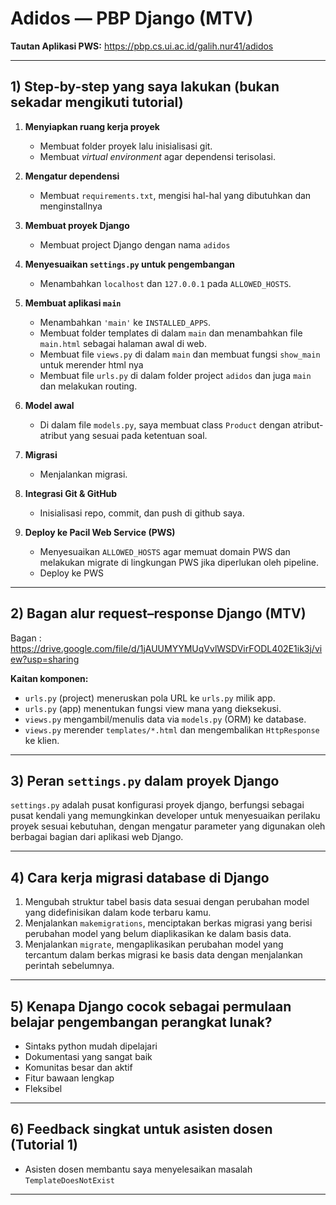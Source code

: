 # Adidos — PBP Django (MTV)

**Tautan Aplikasi PWS:** 
https://pbp.cs.ui.ac.id/galih.nur41/adidos

---

## 1) Step-by-step yang saya lakukan (bukan sekadar mengikuti tutorial)

1. **Menyiapkan ruang kerja proyek**

   * Membuat folder proyek lalu inisialisasi git.
   * Membuat *virtual environment* agar dependensi terisolasi.

2. **Mengatur dependensi**

   * Membuat `requirements.txt`, mengisi hal-hal yang dibutuhkan dan menginstallnya

3. **Membuat proyek Django**

   * Membuat project Django dengan nama `adidos` 

4. **Menyesuaikan `settings.py` untuk pengembangan**

   * Menambahkan `localhost` dan `127.0.0.1` pada `ALLOWED_HOSTS`.

5. **Membuat aplikasi `main`**

   * Menambahkan `'main'` ke `INSTALLED_APPS`.
   * Membuat folder templates di dalam `main` dan menambahkan file `main.html` sebagai halaman awal di web.
   * Membuat file `views.py` di dalam `main` dan membuat fungsi `show_main` untuk merender html nya
   * Membuat file `urls.py` di dalam folder project `adidos` dan juga `main` dan melakukan routing.

6. **Model awal**

   * Di dalam file `models.py`, saya membuat class `Product` dengan atribut-atribut yang sesuai pada ketentuan soal.

7. **Migrasi**

   * Menjalankan migrasi.

8. **Integrasi Git & GitHub**

   * Inisialisasi repo, commit, dan push di github saya.

10. **Deploy ke Pacil Web Service (PWS)**

    * Menyesuaikan `ALLOWED_HOSTS` agar memuat domain PWS dan melakukan migrate di lingkungan PWS jika diperlukan oleh pipeline.
    * Deploy ke PWS

---

## 2) Bagan alur request–response Django (MTV)

Bagan : https://drive.google.com/file/d/1jAUUMYYMUqVvlWSDVirFODL402E1ik3j/view?usp=sharing

**Kaitan komponen:**

* `urls.py` (project) meneruskan pola URL ke `urls.py` milik app.
* `urls.py` (app) menentukan fungsi view mana yang dieksekusi.
* `views.py` mengambil/menulis data via `models.py` (ORM) ke database.
* `views.py` merender `templates/*.html` dan mengembalikan `HttpResponse` ke klien.

---

## 3) Peran `settings.py` dalam proyek Django

`settings.py` adalah pusat konfigurasi proyek django, berfungsi sebagai pusat kendali yang memungkinkan developer untuk menyesuaikan perilaku proyek sesuai kebutuhan, dengan mengatur parameter yang digunakan oleh berbagai bagian dari aplikasi web Django.

---

## 4) Cara kerja migrasi database di Django

1. Mengubah struktur tabel basis data sesuai dengan perubahan model yang didefinisikan dalam kode terbaru kamu.
2. Menjalankan `makemigrations`, menciptakan berkas migrasi yang berisi perubahan model yang belum diaplikasikan ke dalam basis data.
3. Menjalankan `migrate`, mengaplikasikan perubahan model yang tercantum dalam berkas migrasi ke basis data dengan menjalankan perintah sebelumnya.

---

## 5) Kenapa Django cocok sebagai permulaan belajar pengembangan perangkat lunak?

* Sintaks python mudah dipelajari
* Dokumentasi yang sangat baik
* Komunitas besar dan aktif
* Fitur bawaan lengkap
* Fleksibel

---

## 6) Feedback singkat untuk asisten dosen (Tutorial 1)

* Asisten dosen membantu saya menyelesaikan masalah `TemplateDoesNotExist`

---
